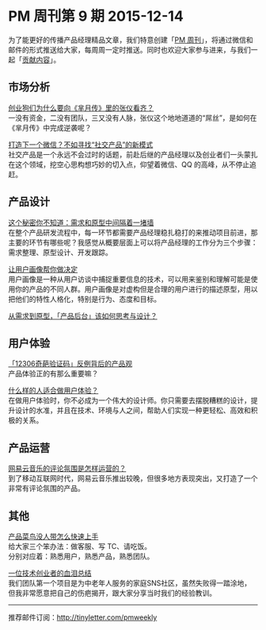 # PM 周刊第 9 期 2015-12-14

为了能更好的传播产品经理精品文章，我们特意创建「[PM 周刊](http://pmweekly.com/)」，将通过微信和邮件的形式推送给大家，每周周一定时推送。同时也欢迎大家参与进来，与我们一起「[贡献内容](https://github.com/vincent4j/pmweekly.com/issues/new)」。    

## 市场分析 

[创业狗们为什么要向《芈月传》里的张仪看齐？](http://mp.weixin.qq.com/s?__biz=MzAxMDcxNDg2Mg==&mid=405350900&idx=1&sn=57955ec01bacfa13883900aef6f30edf&scene=23&srcid=1214GVUx9594qZdc6eLKXOS2#rd)   
一没有资金，二没有团队，三又没有人脉，张仪这个地地道道的“屌丝”，是如何在《芈月传》中完成逆袭呢？    

[打造下一个微信？不如寻找“社交产品”的新模式](https://mp.weixin.qq.com/s?__biz=MjM5NTQ5MjIyMA==&mid=402293901&idx=1&sn=2964cd76adc3bdc447301ff622d40c8f&scene=1&srcid=12142V3LKEyZmdrbzd4DoTpq&from=groupmessage&isappinstalled=0&key=ac89cba618d2d976f811105a8df3b1f756460c2076c315ff6549cc18901a506a6f4db7df754813d70bb5e5d892473017&ascene=1&uin=NDgwNzA1&devicetype=iPhone+OS9.2&version=16030811&nettype=WIFI&fontScale=100&pass_ticket=7Fraysx6EKUsxir9MUv%2FawV9Tff9qjh4xUGbf1LnqXI%3D)   
社交产品是一个永远不会过时的话题，前赴后继的产品经理以及创业者们一头蒙扎在这个领域，挖空心思构想巧妙的切入点，仰望着微信、QQ 的高峰，从不停止追赶。             
  
## 产品设计 

[这个秘密你不知道：需求和原型中间隔着一堵墙](http://mp.weixin.qq.com/s?__biz=MjM5OTEwNjI2MA==&mid=401300837&idx=1&sn=c05be07213c0a48472ee3e7bf935a32c&scene=23&srcid=1214hUVhlr3n8RYgSJx3DIFk#rd)   
在整个产品研发流程中，每一环节都需要产品经理稳扎稳打的来推动项目前进，那主要的环节有哪些呢？我感觉从概要层面上可以将产品经理的工作分为三个步骤：需求整理、原型设计、开发跟踪。   

[让用户画像帮你做决定](http://mp.weixin.qq.com/s?__biz=MzAxNzExMjE1MQ==&mid=401272586&idx=1&sn=44a62a655010d9e1954dc499cd8fdfa6&scene=0#wechat_redirect)     
用户画像是一种从用户访谈中捕捉重要信息的技术，可以用来鉴别和理解可能是使用你的产品的不同人群。用户画像是对虚构但是合理的用户进行的描述原型，用以把他们的特性人格化，特别是行为、态度和目标。   
      
[从需求到原型，「产品后台」该如何思考与设计？](http://zaodula.com/archives/17967.html)   
  

## 用户体验

[「12306奇葩验证码」反例背后的产品观](http://mp.weixin.qq.com/s?__biz=MzAxNDAxOTcxOQ==&mid=401296262&idx=1&sn=6cbaa8959ac380fc5aa5d29b585b81c3&scene=23&srcid=1214bgOyu7QKSYC783O1lcGx#rd)  
产品体验正的有那么重要嘛？     

[什么样的人适合做用户体验？](http://daichuanqing.com/index.php/archives/5457)   
在做用户体验时，你不必成为一个伟大的设计师。你只需要去摆脱糟糕的设计，提升设计的水准，并且在技术、环境与人之间，帮助人们实现一种更轻松、高效和积极的关系。    

 
 

## 产品运营   

[网易云音乐的评论氛围是怎样运营的？](http://mp.weixin.qq.com/s?__biz=MjM5OTEwNjI2MA==&mid=401318840&idx=3&sn=7e34070b6632987564bdbc6271274f10&scene=23&srcid=1214VOlnhKOcYRvPxnIy7ZsD#rd)  
到了移动互联网时代，网易云音乐推出较晚，但很多地方表现突出，又打造了一个非常有评论氛围的产品。   
   

## 其他   

[产品菜鸟没人带怎么快速上手](http://mp.weixin.qq.com/s?__biz=MjM5MzE3MDQ3Mw==&mid=401050168&idx=1&sn=bfc348605edd8a103a393643e5237625&scene=23&srcid=1214VOJnXOWbSRPjPvngzHXc#rd)   
给大家三个笨办法：做客服、写 TC、请吃饭。   
分别对应着：熟悉用户，熟悉产品，熟悉团队。     
 
[一位技术创业者的血泪总结](http://mp.weixin.qq.com/s?__biz=MzIwNDExMzU1Mg==&mid=401286048&idx=1&sn=8df7d28929ce4e2f6ce50e4da6e48dd2&scene=23&srcid=1214nsuwENx4fsgKxiRsJGCa#rd)   
我们团队第一个项目是为中老年人服务的家庭SNS社区，虽然失败得一踏涂地，但我非常愿意把自己的伤疤揭开，跟大家分享当时我们的经验教训。   

---
推荐邮件订阅：<http://tinyletter.com/pmweekly>  
      
  
 
